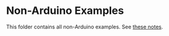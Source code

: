 # Non-Arduino Examples

This folder contains all non-Arduino examples. See [these notes](../README.md#samples-examples).
